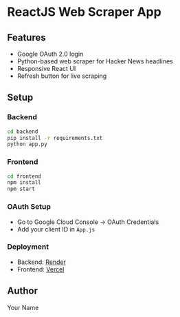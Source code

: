# ReactJS Web Scraper App

## Features
- Google OAuth 2.0 login
- Python-based web scraper for Hacker News headlines
- Responsive React UI
- Refresh button for live scraping

## Setup

### Backend
```bash
cd backend
pip install -r requirements.txt
python app.py
```

### Frontend
```bash
cd frontend
npm install
npm start
```

### OAuth Setup
- Go to Google Cloud Console → OAuth Credentials
- Add your client ID in `App.js`

### Deployment
- Backend: [Render](https://render.com/)
- Frontend: [Vercel](https://vercel.com/)

## Author
Your Name
